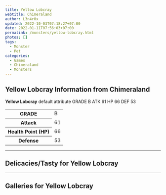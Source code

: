 ```yaml
---
title: Yellow Lobcray
webtitle: Chimeraland
author: L3n4r0x
updated: 2022-10-03T07:18:27+07:00
date: 2022-01-11T07:56:03+07:00
permalink: /monsters/yellow-lobcray.html
photos: []
tags:
  - Monster
  - Pet
categories:
  - Games
  - Chimeraland
  - Monsters
---
```


<section id="bootstrap-wrapper"><link rel="stylesheet" href="https://cdn.statically.io/gh/dimaslanjaka/Web-Manajemen/40ac3225/css/bootstrap-4.5-wrapper.css"/><h1>Yellow Lobcray Information from Chimeraland</h1><p><b>Yellow Lobcray</b> default attribute GRADE B ATK 61 HP 66 DEF 53<table><tr><th>GRADE</th><td>B</td></tr><tr><th>Attack</th><td>61</td></tr><tr><th>Health Point (HP)</th><td>66</td></tr><tr><th>Defense</th><td>53</td></tr></table></p><hr/><h2>Delicacies/Tasty for Yellow Lobcray</h2><hr/><div id="gallery"><h2>Galleries for Yellow Lobcray</h2><div class="row"></div></div></section>